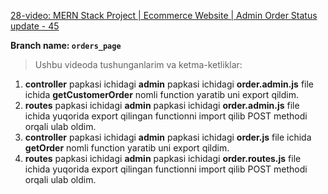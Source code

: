 [28-video: MERN Stack Project | Ecommerce Website | Admin Order Status update - 45
](https://youtu.be/c_6HqZ7OC0M)

**Branch name: `orders_page`**

> Ushbu videoda tushunganlarim va ketma-ketliklar:
1. **controller** papkasi ichidagi **admin** papkasi ichidagi **order.admin.js** file ichida **getCustomerOrder** nomli function yaratib uni export qildim.
2. **routes** papkasi ichidagi **admin** papkasi ichidagi **order.admin.js** file ichida yuqorida export qilingan functionni import qilib POST methodi orqali ulab oldim.
3. **controller** papkasi ichidagi **admin** papkasi ichidagi **order.js** file ichida **getOrder** nomli function yaratib uni export qildim.
4. **routes** papkasi ichidagi **admin** papkasi ichidagi **order.routes.js** file ichida yuqorida export qilingan functionni import qilib POST methodi orqali ulab oldim.